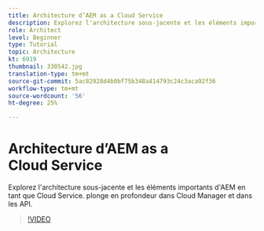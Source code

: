 ```yaml
---
title: Architecture d’AEM as a Cloud Service
description: Explorez l'architecture sous-jacente et les éléments importants d'AEM en tant que Cloud Service. plonge en profondeur dans Cloud Manager et dans les API.
role: Architect
level: Beginner
type: Tutorial
topic: Architecture
kt: 6919
thumbnail: 330542.jpg
translation-type: tm+mt
source-git-commit: 5ac82928d4b0bf75b348a414793c24c3aca92f36
workflow-type: tm+mt
source-wordcount: '56'
ht-degree: 25%

---
```



# Architecture d’AEM as a Cloud Service

Explorez l&#39;architecture sous-jacente et les éléments importants d&#39;AEM en tant que Cloud Service. plonge en profondeur dans Cloud Manager et dans les API.

>[!VIDEO](https://video.tv.adobe.com/v/330542/?quality=12&learn=on)